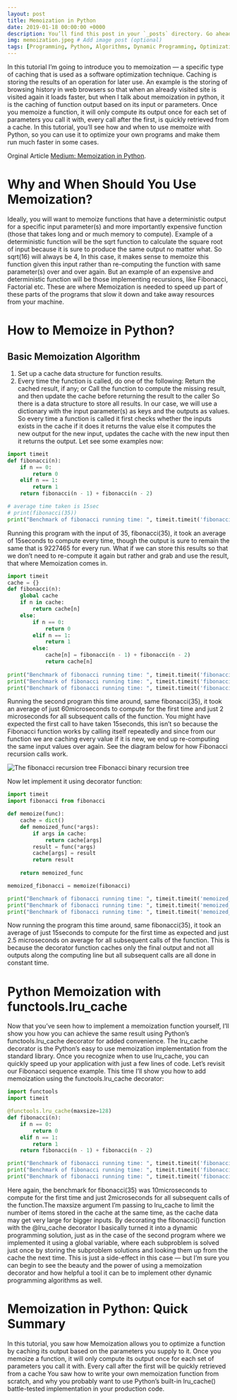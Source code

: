 ```yaml
---
layout: post
title: Memoization in Python
date: 2019-01-18 00:00:00 +0000
description: You’ll find this post in your `_posts` directory. Go ahead and edit it and re-build the site to see your changes. # Add post description (optional)
img: memoization.jpeg # Add image post (optional)
tags: [Programming, Python, Algorithms, Dynamic Programming, Optimization, Recursion] # add tag
--- 
```

In this tutorial I’m going to introduce you to memoization — a specific type of caching that is used as a software optimization technique. Caching is storing the results of an operation for later use. An example is the storing of browsing history in web browsers so that when an already visited site is visited again it loads faster, but when I talk about memoization in python, it is the caching of function output based on its input or parameters. Once you memoize a function, it will only compute its output once for each set of parameters you call it with, every call after the first, is quickly retrieved from a cache. In this tutorial, you’ll see how and when to use memoize with Python, so you can use it to optimize your own programs and make them run much faster in some cases.
 
Orginal Article [Medium: Memoization in Python](https://medium.com/@ismaildawud96/memoization-in-python-5588cfe2c3a). 

# Why and When Should You Use Memoization?
Ideally, you will want to memoize functions that have a deterministic output for a specific input parameter(s) and more importantly expensive function (those that takes long and or much memory to compute). Example of a deterministic function will be the sqrt function to calculate the square root of input because it is sure to produce the same output no matter what. So sqrt(16) will always be 4, In this case, it makes sense to memoize this function given this input rather than re-computing the function with same parameter(s) over and over again. But an example of an expensive and deterministic function will be those implementing recursions, like Fibonacci, Factorial etc. These are where Memoization is needed to speed up part of these parts of the programs that slow it down and take away resources from your machine.

# How to Memoize in Python?
## Basic Memoization Algorithm
1. Set up a cache data structure for function results.
2. Every time the function is called, do one of the following: Return the cached result, if any; or Call the function to compute the missing result, and then update the cache before returning the result to the caller
So there is a data structure to store all results. In our case, we will use a dictionary with the input parameter(s) as keys and the outputs as values. So every time a function is called it first checks whether the inputs exists in the cache if it does it returns the value else it computes the new output for the new input, updates the cache with the new input then it returns the output. Let see some examples now:

```python
import timeit
def fibonacci(n):
	if n == 0:
		return 0
	elif n == 1:
		return 1
	return fibonacci(n - 1) + fibonacci(n - 2)

# average time taken is 15sec
# print(fibonacci(35))
print("Benchmark of fibonacci running time: ", timeit.timeit('fibonacci(35)', globals=globals(), number=1))
```

Running this program with the input of 35, fibonacci(35), it took an average of 15seconds to compute every time, though the output is sure to remain the same that is 9227465 for every run. What if we can store this results so that we don’t need to re-compute it again but rather and grab and use the result, that where Memoization comes in.

```python
import timeit
cache = {}
def fibonacci(n):
	global cache
	if n in cache:
		return cache[n]
	else: 
		if n == 0: 
			return 0
		elif n == 1: 
			return 1
		else:
			cache[n] = fibonacci(n - 1) + fibonacci(n - 2)
			return cache[n] 
    
print("Benchmark of fibonacci running time: ", timeit.timeit('fibonacci(35)', globals=globals(), number=1))
print("Benchmark of fibonacci running time: ", timeit.timeit('fibonacci(35)', globals=globals(), number=1))
print("Benchmark of fibonacci running time: ", timeit.timeit('fibonacci(35)', globals=globals(), number=1))
```
Running the second program this time around, same fibonacci(35), it took an average of just 60microseconds to compute for the first time and just 2 microseconds for all subsequent calls of the function. You might have expected the first call to have taken 15seconds, this isn’t so because the Fibonacci function works by calling itself repeatedly and since from our function we are caching every value if it is new, we end up re-computing the same input values over again. See the diagram below for how Fibonacci recursion calls work.

![The fibonacci recursion tree]({{site.baseurl}}/assets/img/support/fibonacci_1.png)
Fibonacci binary recursion tree

Now let implement it using decorator function:

```python
import timeit
import fibonacci from fibonacci

def memoize(func):
	cache = dict()
	def memoized_func(*args):
		if args in cache:
			return cache[args]
		result = func(*args)
		cache[args] = result
		return result
	
	return memoized_func

memoized_fibonacci = memoize(fibonacci) 

print("Benchmark of fibonacci running time: ", timeit.timeit('memoized_fibonacci(35)', globals=globals(), number=1))
print("Benchmark of fibonacci running time: ", timeit.timeit('memoized_fibonacci(35)', globals=globals(), number=1))
print("Benchmark of fibonacci running time: ", timeit.timeit('memoized_fibonacci(35)', globals=globals(), number=1)) 
```

Now running the program this time around, same fibonacci(35), it took an average of just 15seconds to compute for the first time as expected and just 2.5 microseconds on average for all subsequent calls of the function. This is because the decorator function caches only the final output and not all outputs along the computing line but all subsequent calls are all done in constant time.

# Python Memoization with functools.lru_cache
Now that you’ve seen how to implement a memoization function yourself, I’ll show you how you can achieve the same result using Python’s functools.lru_cache decorator for added convenience. The lru_cache decorator is the Python’s easy to use memoization implementation from the standard library. Once you recognize when to use lru_cache, you can quickly speed up your application with just a few lines of code. Let’s revisit our Fibonacci sequence example. This time I’ll show you how to add memoization using the functools.lru_cache decorator:

```python
import functools
import timeit

@functools.lru_cache(maxsize=128)
def fibonacci(n):
	if n == 0:
		return 0
	elif n == 1:
		return 1
	return fibonacci(n - 1) + fibonacci(n - 2) 

print("Benchmark of fibonacci running time: ", timeit.timeit('fibonacci(35)', globals=globals(), number=1))
print("Benchmark of fibonacci running time: ", timeit.timeit('fibonacci(35)', globals=globals(), number=1))
print("Benchmark of fibonacci running time: ", timeit.timeit('fibonacci(35)', globals=globals(), number=1))
```
Here again, the benchmark for fibonacci(35) was 10microseconds to compute for the first time and just 2microseconds for all subsequent calls of the function.The maxsize argument I’m passing to lru_cache to limit the number of items stored in the cache at the same time, as the cache data may get very large for bigger inputs. By decorating the fibonacci() function with the @lru_cache decorator I basically turned it into a dynamic programming solution, just as in the case of the second program where we implemented it using a global variable, where each subproblem is solved just once by storing the subproblem solutions and looking them up from the cache the next time. This is just a side-effect in this case — but I’m sure you can begin to see the beauty and the power of using a memoization decorator and how helpful a tool it can be to implement other dynamic programming algorithms as well.

# Memoization in Python: Quick Summary
In this tutorial, you saw how Memoization allows you to optimize a function by caching its output based on the parameters you supply to it. Once you memoize a function, it will only compute its output once for each set of parameters you call it with. Every call after the first will be quickly retrieved from a cache You saw how to write your own memoization function from scratch, and why you probably want to use Python’s built-in lru_cache() battle-tested implementation in your production code.